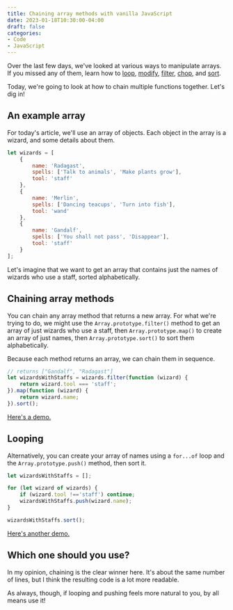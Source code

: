 ```yaml
---
title: Chaining array methods with vanilla JavaScript
date: 2023-01-18T10:30:00-04:00
draft: false
categories:
- Code
- JavaScript
---
```


Over the last few days, we've looked at various ways to manipulate arrays. If you missed any of them, learn how to [loop](/how-should-you-loop-over-arrays-and-nodelists-with-javascript/), [modify](/two-ways-to-modify-arrays-with-vanilla-javascript/), [filter](/two-ways-to-filter-arrays-with-vanilla-javascript/), [chop](/four-ways-to-chop-up-arrays-with-vanilla-javascript/), and [sort](/how-to-sort-arrays-with-vanilla-javascript/).

Today, we're going to look at how to chain multiple functions together. Let's dig in!

## An example array

For today's article, we'll use an array of objects. Each object in the array is a wizard, and some details about them.

```js
let wizards = [
	{
		name: 'Radagast',
		spells: ['Talk to animals', 'Make plants grow'],
		tool: 'staff'
	},
	{
		name: 'Merlin',
		spells: ['Dancing teacups', 'Turn into fish'],
		tool: 'wand'
	},
	{
		name: 'Gandalf',
		spells: ['You shall not pass', 'Disappear'],
		tool: 'staff'
	}
];
```

Let's imagine that we want to get an array that contains just the names of wizards who use a staff, sorted alphabetically.

## Chaining array methods

You can chain any array method that returns a new array. For what we're trying to do, we might use the `Array.prototype.filter()` method to get an array of just wizards who use a staff, then `Array.prototype.map()` to create an array of just names, then `Array.prototype.sort()` to sort them alphabetically.

Because each method returns an array, we can chain them in sequence.

```js
// returns ["Gandalf", "Radagast"]
let wizardsWithStaffs = wizards.filter(function (wizard) {
	return wizard.tool === 'staff';
}).map(function (wizard) {
	return wizard.name;
}).sort();
```

[Here's a demo.](https://codepen.io/cferdinandi/pen/OJwxarG?editors=0011)

## Looping

Alternatively, you can create your array of names using a `for...of` loop and the `Array.prototype.push()` method, then sort it.

```js
let wizardsWithStaffs = [];

for (let wizard of wizards) {
	if (wizard.tool !=='staff') continue;
	wizardsWithStaffs.push(wizard.name);
}

wizardsWithStaffs.sort();
```

[Here's another demo.](https://codepen.io/cferdinandi/pen/BaPwGMe?editors=0011)

## Which one should you use?

In my opinion, chaining is the clear winner here. It's about the same number of lines, but I think the resulting code is a lot more readable.

As always, though, if looping and pushing feels more natural to you, by all means use it!